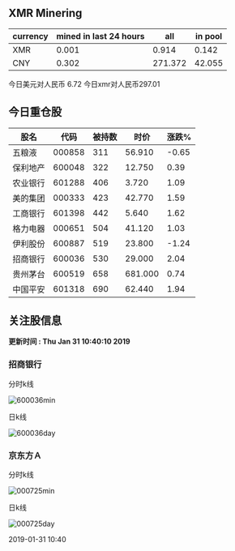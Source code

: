 ## XMR Minering

|currency|mined in last 24 hours|all|in pool|
|---|---|---|---|
|XMR|0.001|0.914|0.142|
|CNY|0.302|271.372|42.055|

今日美元对人民币 6.72	今日xmr对人民币297.01


## 今日重仓股 

|股名|代码|被持数|时价|涨跌%|
|---|---|---|---|---|
|五粮液|000858|311|56.910|-0.65|
|保利地产|600048|322|12.750|0.39|
|农业银行|601288|406|3.720|1.09|
|美的集团|000333|423|42.770|1.59|
|工商银行|601398|442|5.640|1.62|
|格力电器|000651|504|41.120|1.03|
|伊利股份|600887|519|23.800|-1.24|
|招商银行|600036|530|29.000|2.04|
|贵州茅台|600519|658|681.000|0.74|
|中国平安|601318|690|62.440|1.94|

## 关注股信息
**更新时间 : Thu Jan 31 10:40:10 2019**
### 招商银行 
分时k线

![600036min](http://image.sinajs.cn/newchart/min/n/sh600036.gif)

日k线

![600036day](http://image.sinajs.cn/newchart/daily/n/sh600036.gif)

### 京东方Ａ 
分时k线

![000725min](http://image.sinajs.cn/newchart/min/n/sz000725.gif)

日k线

![000725day](http://image.sinajs.cn/newchart/daily/n/sz000725.gif)

2019-01-31 10:40